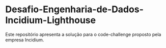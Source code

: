 # Desafio-Engenharia-de-Dados-Incidium-Lighthouse
Este repositório apresenta a solução para o code-challenge proposto pela empresa Incidium. 
